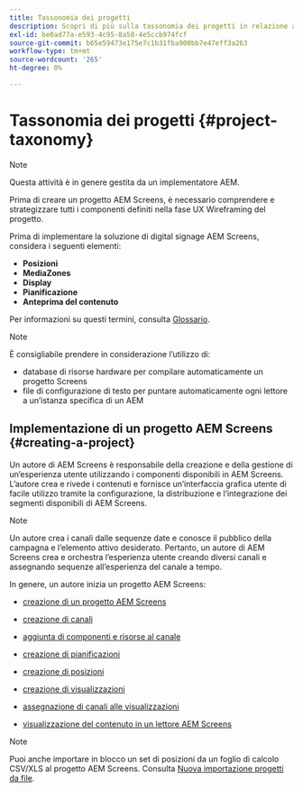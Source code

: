 ```yaml
---
title: Tassonomia dei progetti
description: Scopri di più sulla tassonomia dei progetti in relazione ad AEM Screens.
exl-id: be0ad77a-e593-4c95-8a58-4e5ccb974fcf
source-git-commit: b65e59473e175e7c1b31fba900bb7e47eff3a263
workflow-type: tm+mt
source-wordcount: '265'
ht-degree: 0%

---
```


# Tassonomia dei progetti {#project-taxonomy}

>[!NOTE]
>
>Questa attività è in genere gestita da un implementatore AEM.

Prima di creare un progetto AEM Screens, è necessario comprendere e strategizzare tutti i componenti definiti nella fase UX Wireframing del progetto.

Prima di implementare la soluzione di digital signage AEM Screens, considera i seguenti elementi:

* **Posizioni**
* **MediaZones**
* **Display**
* **Pianificazione**
* **Anteprima del contenuto**

Per informazioni su questi termini, consulta [Glossario](https://experienceleague.adobe.com/en/docs/experience-manager-screens/user-guide/overview/screens-glossary).

>[!NOTE]
>
>È consigliabile prendere in considerazione l’utilizzo di:
>
>* database di risorse hardware per compilare automaticamente un progetto Screens
>* file di configurazione di testo per puntare automaticamente ogni lettore a un’istanza specifica di un AEM

## Implementazione di un progetto AEM Screens {#creating-a-project}

Un autore di AEM Screens è responsabile della creazione e della gestione di un’esperienza utente utilizzando i componenti disponibili in AEM Screens. L’autore crea e rivede i contenuti e fornisce un’interfaccia grafica utente di facile utilizzo tramite la configurazione, la distribuzione e l’integrazione dei segmenti disponibili di AEM Screens.

>[!NOTE]
>
>Un autore crea i canali dalle sequenze date e conosce il pubblico della campagna e l’elemento attivo desiderato. Pertanto, un autore di AEM Screens crea e orchestra l’esperienza utente creando diversi canali e assegnando sequenze all’esperienza del canale a tempo.

In genere, un autore inizia un progetto AEM Screens:

* [creazione di un progetto AEM Screens](https://experienceleague.adobe.com/en/docs/experience-manager-screens/user-guide/authoring/setting-up-projects/creating-a-screens-project)
* [creazione di canali](https://experienceleague.adobe.com/en/docs/experience-manager-screens/user-guide/authoring/setting-up-projects/managing-channels)
* [aggiunta di componenti e risorse al canale](https://experienceleague.adobe.com/en/docs/experience-manager-screens/user-guide/authoring/product-features/adding-components-to-a-channel)
* [creazione di pianificazioni](https://experienceleague.adobe.com/en/docs/experience-manager-screens/user-guide/authoring/setting-up-projects/managing-schedules)
* [creazione di posizioni](https://experienceleague.adobe.com/en/docs/experience-manager-screens/user-guide/authoring/setting-up-projects/managing-locations)
* [creazione di visualizzazioni](https://experienceleague.adobe.com/en/docs/experience-manager-screens/user-guide/authoring/setting-up-projects/managing-displays)
* [assegnazione di canali alle visualizzazioni](https://experienceleague.adobe.com/en/docs/experience-manager-screens/user-guide/authoring/setting-up-projects/assigning-channels/channel-assignment)

* [visualizzazione del contenuto in un lettore AEM Screens](https://experienceleague.adobe.com/en/docs/experience-manager-screens/user-guide/administering/working-with-screens-player)

>[!NOTE]
>Puoi anche importare in blocco un set di posizioni da un foglio di calcolo CSV/XLS al progetto AEM Screens. Consulta [Nuova importazione progetti da file](https://experienceleague.adobe.com/en/docs/experience-manager-screens/user-guide/administering/project-importer).

